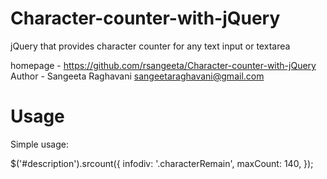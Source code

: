Character-counter-with-jQuery
=============================

jQuery that provides character counter for any text input or textarea

homepage - https://github.com/rsangeeta/Character-counter-with-jQuery
Author - Sangeeta Raghavani <sangeetaraghavani@gmail.com>

Usage
=======================
Simple usage:

$('#description').srcount({
        infodiv: '.characterRemain',
        maxCount: 140,
});
